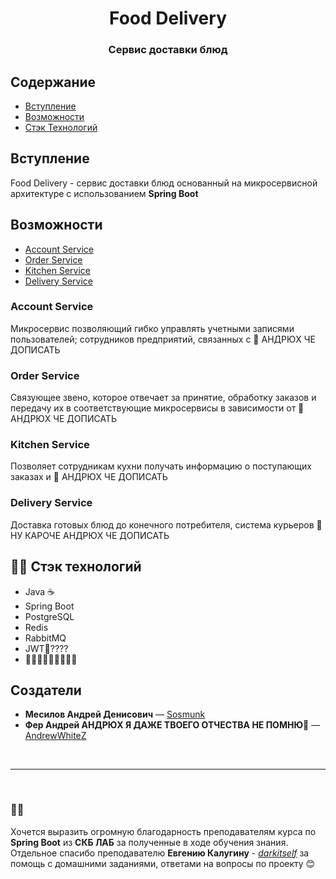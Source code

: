 <h1 align="center">Food Delivery</h1>

### <div align="center"> Сервис доставки блюд</div>


## Содержание
- [Вступление](#Вступление)
- [Возможности](#Возможности)
- [Стэк Технологий](#-стэк-технологий)


## Вступление
Food Delivery - сервис доставки блюд основанный на микросервисной архитектуре с использованием <b>Spring Boot</b>

## Возможности
- [Account Service](#account-service)
- [Order Service](#order-service)
- [Kitchen Service](#kitchen-service)
- [Delivery Service](#delivery-service)

### Account Service
Микросервис позволяющий гибко управлять учетными записями пользователей; сотрудников предприятий, связанных с 🔴 АНДРЮХ ЧЕ ДОПИСАТЬ

### Order Service
Связующее звено, которое отвечает за
принятие, обработку заказов и передачу их в соответствующие микросервисы в зависимости от 🔴 АНДРЮХ ЧЕ ДОПИСАТЬ

### Kitchen Service
Позволяет сотрудникам кухни получать информацию о поступающих заказах и 🔴 АНДРЮХ ЧЕ ДОПИСАТЬ

### Delivery Service
Доставка готовых блюд до конечного потребителя, система курьеров 🔴 НУ КАРОЧЕ АНДРЮХ ЧЕ ДОПИСАТЬ


## 👨‍💻 Стэк технологий
- Java ☕
- Spring Boot 
- PostgreSQL 
- Redis 
- RabbitMQ 
- JWT🔴????
- 🔴🔴🔴🔴🔴🔴🔴🔴🔴


## Создатели
- <b>Месилов Андрей Денисович</b> — [Sosmunk](https://github.com/Sosmunk)
- <b>Фер Андрей АНДРЮХ Я ДАЖЕ ТВОЕГО ОТЧЕСТВА НЕ ПОМНЮ🔴</b> — [AndrewWhiteZ](https://github.com/AndrewWhiteZ)

<br>

---

<br>

### 💚🧡
Хочется выразить огромную благодарность преподавателям курса по <b>Spring Boot</b> из <b>СКБ ЛАБ</b>
за полученные в ходе обучения знания.</br>
Отдельное спасибо преподавателю <b>Евгению Калугину</b> - <i>[darkitself](https://github.com/darkitself)</i>
за помощь с домашними заданиями, ответами на вопросы по проекту 😊
